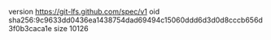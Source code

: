 version https://git-lfs.github.com/spec/v1
oid sha256:9c9633dd0436ea1438754dad69494c15060ddd6d3d0d8cccb656d3f0b3caca1e
size 10126
